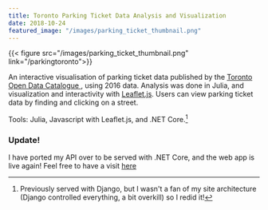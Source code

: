 ```yaml
---
title: Toronto Parking Ticket Data Analysis and Visualization
date: 2018-10-24
featured_image: "/images/parking_ticket_thumbnail.png"
---
```



{{< figure src="/images/parking_ticket_thumbnail.png" link="/parkingtoronto">}}

An interactive visualisation of parking ticket data published by the <a href=https://www.toronto.ca/city-government/data-research-maps/open-data/open-data-catalogue/transportation/#75d14c24-3b7e-f344-4412-d8fd41f89455>Toronto Open Data Catalogue </a>, using 2016 data. Analysis was done in Julia, and visualization and interactivity with <a href=https://leafletjs.com/>Leaflet.js</a>. Users can view parking ticket data by finding and clicking on a street.

Tools: Julia, Javascript with Leaflet.js, and .NET Core.[^1]

### Update!

I have ported my API over to be served with .NET Core, and the web app is live again! Feel free to have a visit [here](/parkingtoronto)

[^1]: Previously served with Django, but I wasn't a fan of my site architecture (Django controlled everything, a bit overkill) so I redid it!

